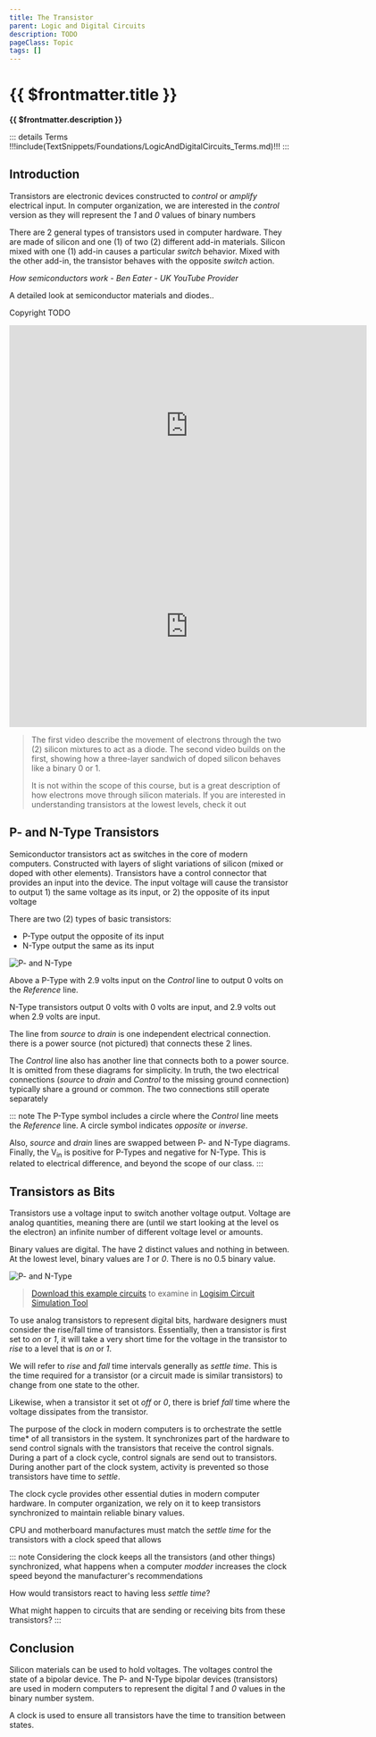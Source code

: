 ```yaml
---
title: The Transistor
parent: Logic and Digital Circuits
description: TODO
pageClass: Topic
tags: []
---
```


# {{ $frontmatter.title }}
**{{ $frontmatter.description }}**

<KeyConcepts :ConceptArray= "[
{
  Concept:'Simple Chemistry and a Little Voltage',
  Details:'Using 2 variations of silicon, transistors can physically represent the digital zero (0) and one (1) values that represent the basic numeric units'
},
{
  Concept:'Timing is Critical when using Transistors to Hold Digital States',
  Details:'Using an analog signal like voltage to represent digital values requires a brief time period of transistors to settle to a 0 or 1 state'
}
]" />

::: details Terms
!!!include(TextSnippets/Foundations/LogicAndDigitalCircuits_Terms.md)!!!
:::

## Introduction

Transistors are electronic devices constructed to *control* or *amplify* electrical input. In computer organization, we are interested in the *control* version as they will represent the *1* and *0* values of binary numbers

There are 2 general types of transistors used in computer hardware. They are made of silicon and one (1) of two (2) different add-in materials. Silicon mixed with one (1) add-in causes a particular *switch* behavior. Mixed with the other add-in, the transistor behaves with the opposite *switch* action.

*How semiconductors work - Ben Eater - UK YouTube Provider*
<p>A detailed look at semiconductor materials and diodes..</p> <p>Copyright TODO</p> 
<iframe width="640" height="360"  src="https://www.youtube.com/embed/33vbFFFn04k" title="YouTube video player" frameborder="0" allow="accelerometer; autoplay; clipboard-write; encrypted-media; gyroscope; picture-in-picture" allowfullscreen></iframe>


<iframe width="640" height="360"  src="https://www.youtube.com/embed/DXvAlwMAxiA" title="YouTube video player" frameborder="0" allow="accelerometer; autoplay; clipboard-write; encrypted-media; gyroscope; picture-in-picture" allowfullscreen></iframe>

> The first video describe the movement of electrons through the two (2) silicon mixtures to act as a diode. The second video builds on the first, showing how a three-layer sandwich of doped silicon behaves like a binary 0 or 1. 
> 
> It is not within the scope of this course, but is a great description of how electrons move through silicon materials. If you are interested in understanding transistors at the lowest levels, check it out

## P- and N-Type Transistors
Semiconductor transistors act as switches in the core of modern computers. Constructed with layers of slight variations of silicon (mixed or doped with other elements). Transistors have a control connector that provides an input into the device. The input voltage will cause the transistor to output 1) the same voltage as its input, or 2) the opposite of its input voltage

There are two (2) types of basic transistors:
- P-Type output the opposite of its input
- N-Type output the same as its input

![P- and N-Type](/images/Circuits/PNTypeElectricalFunctions.png)

Above a P-Type with 2.9 volts input on the *Control* line to output 0 volts on the *Reference* line.

N-Type transistors output 0 volts with 0 volts are input, and 2.9 volts out when 2.9 volts are input.

The line from *source* to *drain* is one independent electrical connection. there is a power source (not pictured) that connects these 2 lines.

The *Control* line also has another line that connects both to a power source. It is omitted from these diagrams for simplicity. In truth, the two electrical connections (*source* to *drain* and *Control* to the missing ground connection) typically share a ground or common. The two connections still operate separately

::: note
The P-Type symbol includes a circle where the *Control* line meets the *Reference* line. A circle symbol indicates *opposite* or *inverse*.

Also, *source* and *drain* lines are swapped between P- and N-Type diagrams. Finally, the V<sub>in</sub> is positive for P-Types and negative for N-Type. This is related to electrical difference, and beyond the scope of our class.
:::

## Transistors as Bits
Transistors use a voltage input to switch another voltage output. Voltage are analog quantities, meaning there are (until we start looking at the level os the electron) an infinite number of different voltage level or amounts.

Binary values are digital. The have 2 distinct values and nothing in between. At the lowest level, binary values are *1* or *0*. There is no 0.5 binary value.

![P- and N-Type](/images/Circuits/PNTypeBinaryFunctions.png)

> [Download this example circuits](/downloads/Logisim/Transistors.circ) to examine in [Logisim Circuit Simulation Tool](http://www.cburch.com/logisim/)

To use analog transistors to represent digital bits, hardware designers must consider the rise/fall time of transistors. Essentially, then a transistor is first set to *on* or *1*, it will take a very short time for the voltage in the transistor to *rise* to a level that is *on* or *1*.

We will refer to *rise* and *fall* time intervals generally as *settle time*. This is the time required for a transistor (or a circuit made is similar transistors) to change from one state to the other.

Likewise, when a transistor it set ot *off* or *0*, there is brief *fall* time where the voltage dissipates from the transistor.

The purpose of the clock in modern computers is to orchestrate the settle time* of all transistors in the system. It synchronizes part of the hardware to send control signals with the transistors that receive the control signals. During a part of a clock cycle, control signals are send out to transistors. During another part of the clock system, activity is prevented so those transistors have time to *settle*.

The clock cycle provides other essential duties in modern computer hardware. In computer organization, we rely on it to keep transistors synchronized to maintain reliable binary values.

CPU and motherboard manufactures must match the *settle time* for the transistors with a clock speed that allows 

::: note
Considering the clock keeps all the transistors (and other things) synchronized, what happens when a computer *modder* increases the clock speed beyond the manufacturer's recommendations

How would transistors react to having less *settle time*?

What might happen to circuits that are sending or receiving bits from these transistors?
:::

## Conclusion

Silicon materials can be used to hold voltages. The voltages control the state of a bipolar device. The P- and N-Type bipolar devices (transistors) are used in modern computers to represent the digital *1* and *0* values in the binary number system.

A clock is used to ensure all transistors have the time to transition between states.